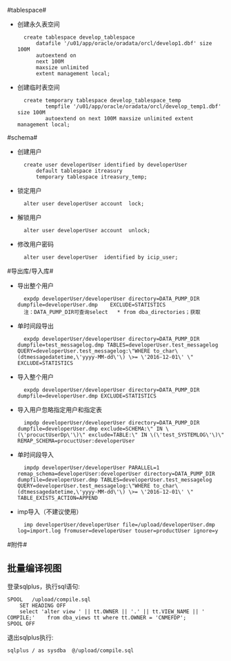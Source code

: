 #tablespace#



- 创建永久表空间<br>

		create tablespace develop_tablespace 
			datafile '/u01/app/oracle/oradata/orcl/develop1.dbf' size 100M 
			autoextend on 
			next 100M 
			maxsize unlimited  
			extent management local;

- 创建临时表空间

		create temporary tablespace develop_tablespace_temp 
		       tempfile '/u01/app/oracle/oradata/orcl/develop_temp1.dbf' size 100M
		       autoextend on next 100M maxsize unlimited extent management local;

#schema#

- 创建用户

		create user developerUser identified by developerUser 
			default tablespace itreasury  
			temporary tablespace itreasury_temp;

- 锁定用户

		alter user developerUser account  lock;

- 解锁用户

		alter user developerUser account  unlock;

- 修改用户密码

		alter user developerUser  identified by icip_user;

#导出库/导入库#

- 导出整个用户

		expdp developerUser/developerUser directory=DATA_PUMP_DIR dumpfile=developerUser.dmp    EXCLUDE=STATISTICS
		注：DATA_PUMP_DIR可查询select   * from dba_directories；获取
- 单时间段导出

		expdp developerUser/developerUser directory=DATA_PUMP_DIR dumpfile=test_messagelog.dmp TABLES=developerUser.test_messagelog     QUERY=developerUser.test_messagelog:\"WHERE to_char\(dtmessagedatetime,\'yyyy-MM-dd\'\) \>= \'2016-12-01\' \"   EXCLUDE=STATISTICS


- 导入整个用户

		expdp developerUser/developerUser directory=DATA_PUMP_DIR dumpfile=developerUser.dmp EXCLUDE=STATISTICS

- 导入用户忽略指定用户和指定表


		impdp developerUser/developerUser directory=DATA_PUMP_DIR dumpfile=developerUser.dmp exclude=SCHEMA:\" IN \(\'procuctUserDp\'\)\" exclude=TABLE:\" IN \(\'test_SYSTEMLOG\'\)\" REMAP_SCHEMA=procuctUser:developerUser

- 单时间段导入

		impdp developerUser/developerUser PARALLEL=1 remap_schema=developerUser:developerUser directory=DATA_PUMP_DIR dumpfile=developerUser.dmp TABLES=developerUser.test_messagelog     QUERY=developerUser.test_messagelog:\"WHERE to_char\(dtmessagedatetime,\'yyyy-MM-dd\'\) \>= \'2016-12-01\' \"   TABLE_EXISTS_ACTION=APPEND

- imp导入（不建议使用）

		imp developerUser/developerUser file=/upload/developerUser.dmp log=import.log fromuser=developerUser touser=productUser ignore=y
		


#附件#

## 批量编译视图 ##

登录sqlplus，执行sql语句:

	SPOOL   /upload/compile.sql
		SET HEADING OFF
		select 'alter view ' || tt.OWNER || '.' || tt.VIEW_NAME || ' COMPILE;'    from dba_views tt where tt.OWNER = 'CNMEFDP';
	SPOOL OFF

退出sqlplus执行:

	sqlplus / as sysdba  @/upload/compile.sql
